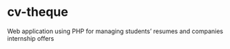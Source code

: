 # cv-theque
Web application using PHP for managing students’ resumes and companies internship offers
